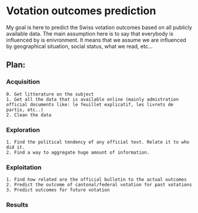 # Votation outcomes prediction


My goal is here to predict the Swiss votation outcomes based on all publicly available data. The main assumption here is to say that everybody is influenced by is enivronment. It means that we assume we are influenced by geographical situation, social status, what we read, etc... 


## Plan:
### Acquisition
    0. Get litterature on the subject
    1. Get all the data that is available online (mainly admistration official documents like: le feuillet explicatif, les livrets de partis, etc..)
    2. Clean the data

### Exploration
    1. Find the political tendency of any official text. Relate it to who did it.
    2. Find a way to aggregate huge amount of information.
    
### Exploitation
    1. Find how related are the official bulletin to the actual outcomes
    2. Predict the outcome of cantonal/federal votation for past votations
    3. Predict outcomes for future votation
### Results

